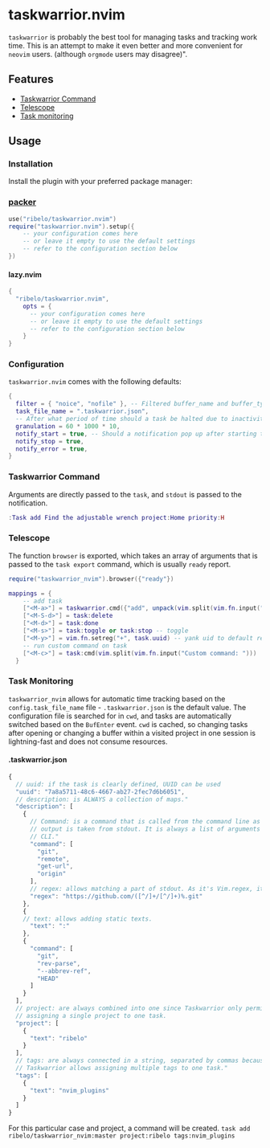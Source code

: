 # taskwarrior.nvim

`taskwarrior` is probably the best tool for managing tasks and tracking work
time. This is an attempt to make it even better and more convenient for
`neovim` users. (although `orgmode` users may disagree)".

## Features

- [Taskwarrior Command](#taskwarrior-command)
- [Telescope](#telescope)
- [Task monitoring](#task-monitoring)

## Usage

### Installation

Install the plugin with your preferred package manager:

### [packer](https://github.com/wbthomason/packer.nvim)

```lua
use("ribelo/taskwarrior.nvim")
require("taskwarrior.nvim").setup({
    -- your configuration comes here
    -- or leave it empty to use the default settings
    -- refer to the configuration section below
})
```

#### lazy.nvim

```lua
{
  "ribelo/taskwarrior.nvim",
    opts = {
      -- your configuration comes here
      -- or leave it empty to use the default settings
      -- refer to the configuration section below
    }
}
```

###  Configuration

`taskwarrior.nvim` comes with the following defaults:

```lua
{
  filter = { "noice", "nofile" }, -- Filtered buffer_name and buffer_type.
  task_file_name = ".taskwarrior.json", 
  -- After what period of time should a task be halted due to inactivity?
  granulation = 60 * 1000 * 10,
  notify_start = true, -- Should a notification pop up after starting the task?
  notify_stop = true,
  notify_error = true,
}
```

### Taskwarrior Command 

Arguments are directly passed to the `task`, and `stdout` is passed to the notification.

```lua
:Task add Find the adjustable wrench project:Home priority:H
```
### Telescope

The function `browser` is exported, which takes an array of arguments that is
passed to the `task export` command, which is usually `ready` report. 

```lua
require("taskwarrior_nvim").browser({"ready"})
```

```lua
mappings = {
    -- add task
    ["<M-a>"] = taskwarrior.cmd({"add", unpack(vim.split(vim.fn.input("Custom command: "))))
    ["<M-S-d>"] = task:delete 
    ["<M-d>"] = task:done
    ["<M-s>"] = task:toggle or task:stop -- toggle
    ["<M-y>"] = vim.fn.setreg("+", task.uuid) -- yank uid to default register
    -- run custom command on task
    ["<M-c>"] = task:cmd(vim.split(vim.fn.input("Custom command: "))) 
  }
```

### Task Monitoring

`taskwarrior_nvim` allows for automatic time tracking based on the
`config.task_file_name` file - `.taskwarrior.json` is the default value. The
configuration file is searched for in `cwd`, and tasks are automatically
switched based on the `BufEnter` event. `cwd` is cached, so changing tasks
after opening or changing a buffer within a visited project in one session is
lightning-fast and does not consume resources.

#### .taskwarrior.json

```javascript
{
  // uuid: if the task is clearly defined, UUID can be used 
  "uuid": "7a8a5711-48c6-4667-ab27-2fec7d6b6051",
  // description: is ALWAYS a collection of maps."
  "description": [
    {
      // Command: is a command that is called from the command line as is and its
      // output is taken from stdout. It is always a list of arguments passed to the
      // CLI."
      "command": [
        "git",
        "remote",
        "get-url",
        "origin"
      ],
      // regex: allows matching a part of stdout. As it's Vim.regex, it's magical!
      "regex": "https://github.com/([^/]+/[^/]+)%.git"
    },
    {
    // text: allows adding static texts.
      "text": ":"
    },
    {
      "command": [
        "git",
        "rev-parse",
        "--abbrev-ref",
        "HEAD"
      ]
    }
  ],
  // project: are always combined into one since Taskwarrior only permits
  // assigning a single project to one task.
  "project": [
    {
      "text": "ribelo"
    }
  ],
  // tags: are always connected in a string, separated by commas because
  // Taskwarrior allows assigning multiple tags to one task."
  "tags": [
    {
      "text": "nvim_plugins"
    }
  ]
}
````

For this particular case and project, a command will be created.
`task add ribelo/taskwarrior_nvim:master project:ribelo tags:nvim_plugins`
